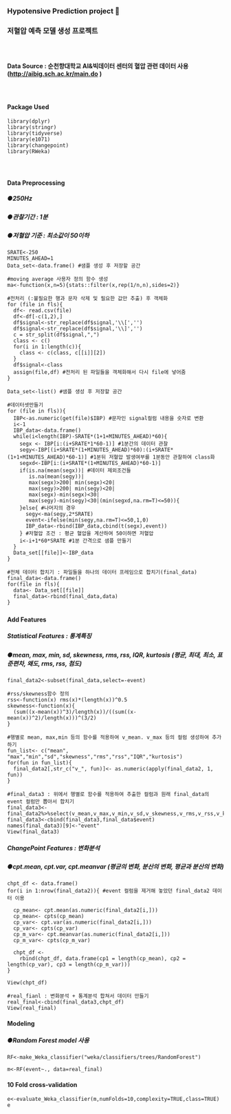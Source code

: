 ### Hypotensive Prediction project 🏥
### 저혈압 예측 모델 생성 프로젝트 
##### ⠀
#### Data Source : 순천향대학교 AI&빅데이터 센터의 혈압 관련 데이터 사용 (http://aibig.sch.ac.kr/main.do )
##### ⠀⠀
#### Package Used
```
library(dplyr)
library(stringr)
library(tidyverse)
library(e1071)
library(changepoint)
library(RWeka)
```
#### ⠀⠀
#### Data Preprocessing
##### ●250Hz
##### ●관찰기간 : 1분
##### ●저혈압 기준 : 최소값이 50이하
```
SRATE<-250
MINUTES_AHEAD=1
Data_set<-data.frame() #샘플 생성 후 저장할 공간 

#moving average 사용자 정의 함수 생성
ma<-function(x,n=5){stats::filter(x,rep(1/n,n),sides=2)}

#전처리 (:불필요한 행과 문자 삭제 및 필요한 값만 추출) 후 객체화
for (file in fls){
  df<- read.csv(file)
  df<-df[-c(1,2),] 
  df$signal<-str_replace(df$signal,'\\[','')
  df$signal<-str_replace(df$signal,'\\]','')
  c = str_split(df$signal,",")
  class <- c()
  for(i in 1:length(c)){
    class <- c(class, c[[i]][2])
  }
  df$signal<-class
  assign(file,df) #전처리 된 파일들을 객체화해서 다시 file에 넣어줌
}

Data_set<-list() #샘플 생성 후 저장할 공간

#데이터셋만들기
for (file in fls)){
  IBP<-as.numeric(get(file)$IBP) #문자인 signal컬럼 내용을 숫자로 변환
  i<-1
  IBP_data<-data.frame()
  while(i<length(IBP)-SRATE*(1+1+MINUTES_AHEAD)*60){
    segx <- IBP[i:(i+SRATE*1*60-1)] #1분간의 데이터 관찰
    segy<-IBP[(i+SRATE*(1+MINUTES_AHEAD)*60):(i+SRATE*(1+1+MINUTES_AHEAD)*60-1)] #1분뒤 저혈압 발생여부를 1분동안 관찰하여 class화 
    segxd<-IBP[i:(i+SRATE*(1+MINUTES_AHEAD)*60-1)]
    if(is.na(mean(segx))| #데이터 제외조건들
       is.na(mean(segy))|
       max(segx)>200| min(segx)<20|
       max(segy)>200| min(segy)<20|
       max(segx)-min(segx)<30|
       max(segy)-min(segy)<30|(min(segxd,na.rm=T)<=50)){
    }else{ #나머지의 경우
      segy<-ma(segy,2*SRATE)
      event<-ifelse(min(segy,na.rm=T)<=50,1,0)
      IBP_data<-rbind(IBP_data,cbind(t(segx),event))
    } #저혈압 조건 : 평균 혈압을 계산하여 50이하면 저혈압
    i<-i+1*60*SRATE #1분 간격으로 샘플 만들기
  }
  Data_set[[file]]<-IBP_data
}  

#전체 데이터 합치기 : 파일들을 하나의 데이터 프레임으로 합치기(final_data)
final_data<-data.frame()
for(file in fls){
  data<- Data_set[[file]]
  final_data<-rbind(final_data,data)
}
```
##### 
#### Add Features
##### Statistical Features : 통계특징
##### ●mean, max, min, sd, skewness, rms, rss, IQR, kurtosis (평균, 최대, 최소, 표준편차, 왜도, rms, rss, 첨도)
```
final_data2<-subset(final_data,select=-event)

#rss/skewness함수 정의
rss<-function(x) rms(x)*(length(x))^0.5
skewness<-function(x){
  (sum((x-mean(x))^3)/length(x))/((sum((x-mean(x))^2)/length(x)))^(3/2)
}

#행별로 mean, max,min 등의 함수를 적용하여 v_mean. v_max 등의 컬럼 생성하여 추가하기
fun_list<- c("mean", "max","min","sd","skewness","rms","rss","IQR","kurtosis")
for(fun in fun_list){
  final_data2[,str_c("v_", fun)]<- as.numeric(apply(final_data2, 1, fun))
}

#final_data3 : 위에서 행별로 함수를 적용하여 추출한 컬럼과 원래 final_data의 event 컬럼만 뽑아서 합치기 
final_data3<-final_data2%>%select(v_mean,v_max,v_min,v_sd,v_skewness,v_rms,v_rss,v_kurtosis)
final_data3<-cbind(final_data3,final_data$event)
names(final_data3)[9]<-"event"
View(final_data3)
```
##### ChangePoint Features : 변화분석
##### ●cpt.mean, cpt.var, cpt.meanvar (평균의 변화, 분산의 변화, 평균과 분산의 변화)
```
chpt_df <- data.frame()
for(i in 1:nrow(final_data2)){ #event 컬럼을 제거해 놓았던 final_data2 데이터 이용
  
  cp_mean<- cpt.mean(as.numeric(final_data2[i,]))
  cp_mean<- cpts(cp_mean)
  cp_var<- cpt.var(as.numeric(final_data2[i,]))
  cp_var<- cpts(cp_var)
  cp_m_var<- cpt.meanvar(as.numeric(final_data2[i,]))
  cp_m_var<- cpts(cp_m_var)
  
  chpt_df <- 
    rbind(chpt_df, data.frame(cp1 = length(cp_mean), cp2 = length(cp_var), cp3 = length(cp_m_var)))
}

View(chpt_df)

#real_fianl : 변화분석 + 통계분석 합쳐서 데이터 만들기
real_final<-cbind(final_data3,chpt_df)
View(real_final)
```
#### Modeling
##### ●Random Forest model 사용
```
RF<-make_Weka_classifier("weka/classifiers/trees/RandomForest")

m<-RF(event~., data=real_final)
```
#### 10 Fold cross-validation
```
e<-evaluate_Weka_classifier(m,numFolds=10,complexity=TRUE,class=TRUE)
e
```


